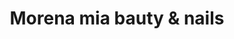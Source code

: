 ---
title: "Morena mia bauty & nails"
url: /majadahonda/morena-mia-bauty-y-nails/
shop: cosméticos
---